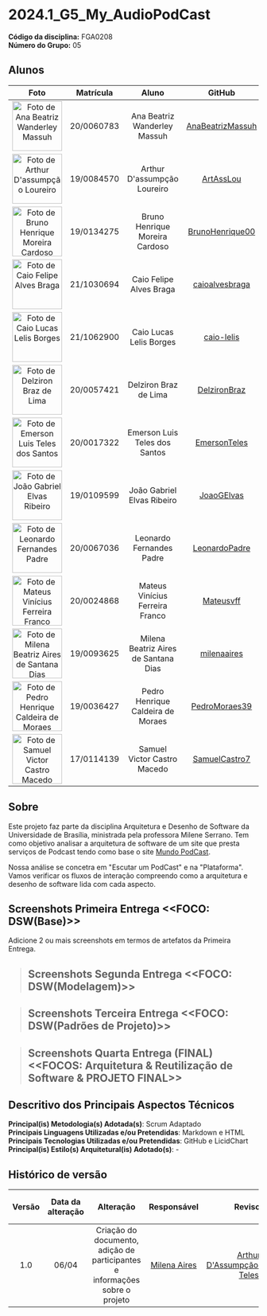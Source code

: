 # 2024.1_G5_My_AudioPodCast

**Código da disciplina:** FGA0208<br>
**Número do Grupo:** 05<br>

## Alunos
| Foto | Matrícula | Aluno | GitHub |
| :--: | :--: | :--: | :--: |
| <img src="https://avatars.githubusercontent.com/u/87723296?v=4" width="100px" alt="Foto de Ana Beatriz Wanderley Massuh"> | 20/0060783 | Ana Beatriz Wanderley Massuh | [AnaBeatrizMassuh](https://github.com/AnaBeatrizMassuh) |
| <img src="https://avatars.githubusercontent.com/u/100382322?v=4" width="100px" alt="Foto de Arthur D'assumpção Loureiro"> | 19/0084570 | Arthur D'assumpção Loureiro | [ArtAssLou](https://github.com/ArtAssLou) |
| <img src="https://avatars.githubusercontent.com/u/63210374?v=4" width="100px" alt="Foto de Bruno Henrique Moreira Cardoso "> | 19/0134275 | Bruno Henrique Moreira Cardoso | [BrunoHenrique00](https://github.com/BrunoHenrique00) |
| <img src="https://avatars.githubusercontent.com/u/86745462?v=4" width="100px" alt="Foto de Caio Felipe Alves Braga "> | 21/1030694 | Caio Felipe Alves Braga  | [caioalvesbraga](https://github.com/caioalvesbraga) |
| <img src="https://avatars.githubusercontent.com/u/99217281?v=4" width="100px" alt="Foto de Caio Lucas Lelis Borges"> | 21/1062900 | Caio Lucas Lelis Borges | [caio-lelis](https://github.com/caio-lelis) |
| <img src="https://avatars.githubusercontent.com/u/44593154?v=4" width="100px" alt="Foto de Delziron Braz de Lima"> | 20/0057421 | Delziron Braz de Lima | [DelzironBraz](https://github.com/DelzironBraz) |
| <img src="https://avatars.githubusercontent.com/u/54421630?v=4" width="100px" alt="Foto de Emerson Luis Teles dos Santos"> | 20/0017322 | Emerson Luis Teles dos Santos | [EmersonTeles](https://github.com/EmersonTeles) |
| <img src="https://avatars.githubusercontent.com/u/71887485?v=4" width="100px" alt="Foto de João Gabriel Elvas Ribeiro "> | 19/0109599 | João Gabriel Elvas Ribeiro  | [JoaoGElvas](https://github.com/JoaoGElvas) |
| <img src="https://avatars.githubusercontent.com/u/62120616?v=4" width="100px" alt="Foto de Leonardo Fernandes Padre"> | 20/0067036 | Leonardo Fernandes Padre | [LeonardoPadre](https://github.com/LeonardoPadre) |
| <img src="https://avatars.githubusercontent.com/u/71900095?v=4" width="100px" alt="Foto de Mateus Vinícius Ferreira Franco"> | 20/0024868 | Mateus Vinícius Ferreira Franco | [Mateusvff](https://github.com/Mateusvff) |
| <img src="https://avatars.githubusercontent.com/u/97989639?v=4" width="100px" alt="Foto de Milena Beatriz Aires de Santana Dias"> | 19/0093625 | Milena Beatriz Aires de Santana Dias | [milenaaires](https://github.com/milenaaires) |
| <img src="https://avatars.githubusercontent.com/u/78734372?v=4" width="100px" alt="Foto de Pedro Henrique Caldeira de Moraes"> | 19/0036427 | Pedro Henrique Caldeira de Moraes | [PedroMoraes39](https://github.com/PedroMoraes39) |
| <img src="https://avatars.githubusercontent.com/u/107417831?v=4" width="100px" alt="Foto de Samuel Victor Castro Macedo"> | 17/0114139 | Samuel Victor Castro Macedo | [SamuelCastro7](https://github.com/SamuelCastro7) |


## Sobre 

Este projeto faz parte da disciplina Arquitetura e Desenho de Software da Universidade de Brasília, ministrada pela professora Milene Serrano. Tem como  objetivo analisar a arquitetura de software de um site que presta serviços de Podcast tendo como base o site [Mundo PodCast](https://mundopodcast.com.br/). 

Nossa análise se concetra em "Escutar um PodCast" e na "Plataforma". Vamos verificar os fluxos de interação compreendo como a arquitetura e desenho de software lida com cada aspecto. 

## Screenshots Primeira Entrega <<FOCO: DSW(Base)>>
Adicione 2 ou mais screenshots em termos de artefatos da Primeira Entrega.

>## Screenshots Segunda Entrega <<FOCO: DSW(Modelagem)>>


>## Screenshots Terceira Entrega <<FOCO: DSW(Padrões de Projeto)>>


>## Screenshots Quarta Entrega (FINAL) <<FOCOS: Arquitetura & Reutilização de Software & PROJETO FINAL>>


## Descritivo dos Principais Aspectos Técnicos 
**Principal(is) Metodologia(s) Adotada(s)**: Scrum Adaptado<br>
**Principais Linguagens Utilizadas e/ou Pretendidas**: Markdown e HTML<br>
**Principais Tecnologias Utilizadas e/ou Pretendidas**: GitHub e LicidChart<br>
**Principal(is) Estilo(s) Arquitetural(is) Adotado(s)**: -<br>


## Histórico de versão
|  Versão  | Data da alteração | Alteração | Responsável | Revisor | Data de revisão |
| :---: | :---: | :---: | :---: | :---: | :---: |
| 1.0 |  06/04 | Criação do documento, adição de participantes e informações sobre o projeto | [Milena Aires](https://github.com/milenaaires) | [Arthur D'Assumpção](https://github.com/ArtAssLou)[Emerson Teles](https://github.com/EmersonTeles) | - |
